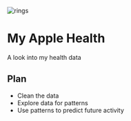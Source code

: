 ![rings](https://user-images.githubusercontent.com/112418599/207891130-dc7f85da-e5d8-4dec-a4e3-2587c0810972.png)

# My Apple Health
A look into my health data


## Plan
- Clean the data
- Explore data for patterns
- Use patterns to predict future activity
